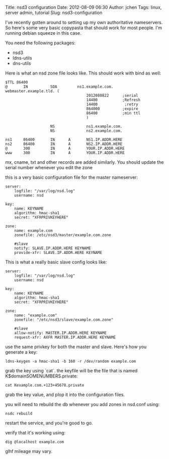 Title: nsd3 configuration
Date: 2012-08-09 06:30
Author: jchen
Tags: linux, server admin, tutorial
Slug: nsd3-configuration

I've recently gotten around to setting up my own authoritative
nameservers. So here's some very basic copypasta that should work for
most people. I'm running debian squeeze in this case.

You need the following packages:

-   nsd3
-   ldns-utils
-   dns-utils



Here is what an nsd zone file looks like. This should work with bind as
well:

    $TTL 86400
    @       IN          SOA         ns1.example.com.    webmaster.example.tld. (
                                        2012080822      ;serial
                                        14400           ;Refresh
                                        14400            ;retry
                                        864000          ;expire
                                        86400           ;min ttl
                                        )

                        NS              ns1.example.com.
                        NS              ns2.example.com.

    ns1     86400       IN      A       NS1.IP.ADDR.HERE
    ns2     86400       IN      A       NS2.IP.ADDR.HERE
    @       300         IN      A       YOUR.IP.ADDR.HERE
    www     300         IN      A       YOUR.IP.ADDR.HERE

mx, cname, txt and other records are added similarly. You should update
the serial number whenever you edit the zone

this is a very basic configuration file for the master nameserver:

    server:
        logfile: "/var/log/nsd.log"
        username: nsd

    key:
        name: KEYNAME
        algorithm: hmac-sha1
        secret: "XFRPRIVKEYHERE"

    zone:
        name: example.com
        zonefile: /etc/nsd3/master/example.com.zone

        #slave
        notify: SLAVE.IP.ADDR.HERE KEYNAME
        provide-xfr: SLAVE.IP.ADDR.HERE KEYNAME

This is what a really basic slave config looks like:

    server:
        logfile: "/var/log/nsd.log"
        username: nsd

    key:
        name: KEYNAME
        algorithm: hmac-sha1
        secret: "XFRPRIVKEYHERE"

    zone:
        name: "example.com"
        zonefile: "/etc/nsd3/slave/example.com.zone"

        #slave
        allow-notify: MASTER.IP.ADDR.HERE KEYNAME
        request-xfr: AXFR MASTER.IP.ADDR.HERE KEYNAME

use the same privkey for both the master and slave. Here's how you
generate a key:

    ldns-keygen -a hmac-sha1 -b 160 -r /dev/random example.com

grab the key using \`cat\`. the keyfile will be the file that is named
K\$domainSOMENUMBERS.private:

    cat Kexample.com.+123+45678.private

grab the key value, and plop it into the configuration files.

you will need to rebuild the db whenever you add zones in nsd.conf
using:

    nsdc rebuild

restart the service, and you're good to go.

verify that it's working using:

    dig @localhost example.com

glhf mileage may vary.

